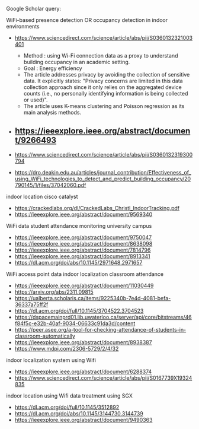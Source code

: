 Google Scholar query:

WiFi-based presence detection OR occupancy detection in indoor environments
- https://www.sciencedirect.com/science/article/abs/pii/S0360132321003401
  - Method : using Wi-Fi connection data as a proxy to understand building occupancy in an academic setting.
  - Goal : Energy efficiency
  - The article addresses privacy by avoiding the collection of sensitive data. It explicitly states: "Privacy concerns are limited in this data collection approach since it only relies on the aggregated device counts (i.e., no personally identifying information is being collected or used)".
  - The article uses K-means clustering and Poisson regression as its main analysis methods.

- https://ieeexplore.ieee.org/abstract/document/9266493
  - 
- https://www.sciencedirect.com/science/article/abs/pii/S0360132319300794
- https://dro.deakin.edu.au/articles/journal_contribution/Effectiveness_of_using_WiFi_technologies_to_detect_and_predict_building_occupancy/20790145/1/files/37042060.pdf

indoor location cisco catalyst
- https://crackedlabs.org/dl/CrackedLabs_Christl_IndoorTracking.pdf
- https://ieeexplore.ieee.org/abstract/document/9569340


WiFi data student attendance monitoring university campus
- https://ieeexplore.ieee.org/abstract/document/9750047
- https://ieeexplore.ieee.org/abstract/document/8638098
- https://ieeexplore.ieee.org/abstract/document/7814796
- https://ieeexplore.ieee.org/abstract/document/8913341
- https://dl.acm.org/doi/abs/10.1145/2971648.2971657


WiFi access point data indoor localization classroom attendance
- https://ieeexplore.ieee.org/abstract/document/11030449
- https://arxiv.org/abs/2311.09815
- https://ualberta.scholaris.ca/items/9225340b-7e4d-4081-befa-36337a75ff2f
- https://dl.acm.org/doi/full/10.1145/3704522.3704523
- https://dspacemainprd01.lib.uwaterloo.ca/server/api/core/bitstreams/46f84f5c-e32b-40af-9034-06633c91da3d/content
- https://peer.asee.org/a-tool-for-checking-attendance-of-students-in-classroom-automatically
- https://ieeexplore.ieee.org/abstract/document/8938387
- https://www.mdpi.com/2306-5729/2/4/32


indoor localization system using Wifi
- https://ieeexplore.ieee.org/abstract/document/6288374
- https://www.sciencedirect.com/science/article/abs/pii/S0167739X19324835


indoor location using Wifi data treatment using SGX
- https://dl.acm.org/doi/full/10.1145/3512892
- https://dl.acm.org/doi/abs/10.1145/3144730.3144739
- https://ieeexplore.ieee.org/abstract/document/9490363